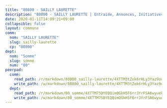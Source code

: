 ```yaml
---
title: "80800 - SAILLY LAURETTE"
description: "80800 - SAILLY LAURETTE | Entraide, Annonces, Initiatives"
date: 2020-01-11T14:09:21+09:00
collapsible: false
layout: commune
comm:
  nom: "SAILLY LAURETTE"
  slug: sailly-laurette
  cp: "80800"
dept:
  nom: "Somme"
  slug: somme
  num: "80"
peerpad:
  comm:
    read_path: /r/markdown/80800_sailly-laurette/4XTTM3tZok6rHLy3Yaz9ouUXs1yf8CjUHoZjpT7VLSA28VF6k
    write_path: /w/markdown/80800_sailly-laurette/4XTTM3tZok6rHLy3Yaz9ouUXs1yf8CjUHoZjpT7VLSA28VF6k-K3TgUWpJY46C4tBESC9vL1pwGo5NTv2N85cfUkFdyJVdPzmuM1mwmDbtFNErdqirmkDKSwzW3PknsVNUghboFi31MZnjFVFmf3Q1HQxmvZ69wkeLEikkybP3n1hTqSYf2cQP8u1E
  dept:
    read_path: /r/markdown/80_somme/4XTTM75DYEQQimQGkH5F6rrJYrFSA6wyuekdgioEx7v45YjSw
    write_path: /w/markdown/80_somme/4XTTM75DYEQQimQGkH5F6rrJYrFSA6wyuekdgioEx7v45YjSw-K3TgTuB1DbUNHuFo9Fhh6JTUriPx8E5izGkmw9RSNTjUtMFPoZhqqp87szE8th3EytWSHGdhUuQUPjam8aJZh1SdH8pL3ibgUbMdNhU17kjAmSa49LMB2GjXvVwDVurE8mgce3XM
---
```


